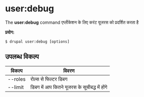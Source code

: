 # user:debug
The **user:debug** command एप्लीकेशन के लिए करंट यूजरस को प्रदर्शित करता है

**प्रयोग:**
```
$ drupal user:debug [options] 
```

## उपलब्ध विकल्प
विकल्प | विवरण
-------|-------------
--roles | रोल्स से फिल्टर डिबग
--limit | डिबग में आप कितने यूजरस के सूचीबद्ध में होंगे
